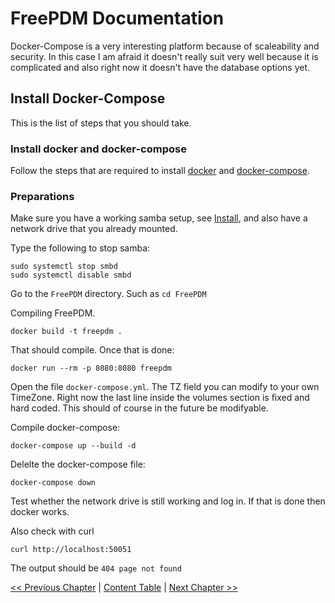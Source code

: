 # FreePDM Documentation
Docker-Compose is a very interesting platform because of scaleability and security. In this case I am afraid it doesn't really suit very well because it is complicated and also right now it doesn't have the database options yet.

## Install Docker-Compose

This is the list of steps that you should take.

### Install docker and docker-compose
Follow the steps that are required to install [docker](https://docs.docker.com/engine/install/) and [docker-compose](https://docs.docker.com/compose/install/).

### Preparations
Make sure you have a working samba setup, see [Install](Install.md), and also have a network drive that you already mounted.

Type the following to stop samba:
```
sudo systemctl stop smbd
sudo systemctl disable smbd
```
Go to the `FreePDM` directory. Such as `cd FreePDM`

Compiling FreePDM.
```
docker build -t freepdm .
```
That should compile. Once that is done:
```
docker run --rm -p 8080:8080 freepdm
```


Open the file `docker-compose.yml`. The TZ field you can modify to your own TimeZone. Right now the last line inside the volumes section is fixed and hard coded. This should of course in the future be modifyable.

Compile docker-compose:
```
docker-compose up --build -d
```

Delelte the docker-compose file:
```
docker-compose down
```

Test whether the network drive is still working and log in. If that is done then docker works.

Also check with curl
```
curl http://localhost:50051
```
The output should be `404 page not found`

[<< Previous Chapter](Install.md) | [Content Table](README.md) | [Next Chapter >>](SetupVirtualServer.md)

